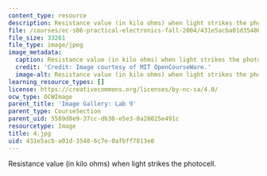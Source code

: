 ```yaml
---
content_type: resource
description: Resistance value (in kilo ohms) when light strikes the photocell.
file: /courses/ec-s06-practical-electronics-fall-2004/431e5acba01d35486c7e0afbff7813e0_4.jpg
file_size: 33261
file_type: image/jpeg
image_metadata:
  caption: Resistance value (in kilo ohms) when light strikes the photocell.
  credit: 'Credit: Image courtesy of MIT OpenCourseWare.'
  image-alt: Resistance value (in kilo ohms) when light strikes the photocell.
learning_resource_types: []
license: https://creativecommons.org/licenses/by-nc-sa/4.0/
ocw_type: OCWImage
parent_title: 'Image Gallery: Lab 9'
parent_type: CourseSection
parent_uid: 5589d8e9-37cc-db30-e5e3-0a28025e491c
resourcetype: Image
title: 4.jpg
uid: 431e5acb-a01d-3548-6c7e-0afbff7813e0
---
```

Resistance value (in kilo ohms) when light strikes the photocell.